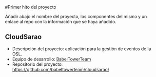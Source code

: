 #Primer hito del proyecto

Añadir abajo el nombre del proyecto, los componentes del mismo y un enlace al repo con la información que se haya añadido.

CloudSarao
----------
- Descripción del proyecto: aplicación para la gestión de eventos de la OSL.
- Equipo de desarrollo: [BabelTowerTeam](https://github.com/babeltowerteam/cloudsarao/blob/master/README.md)
- Repositorio del proyecto: https://github.com/babeltowerteam/cloudsarao/
